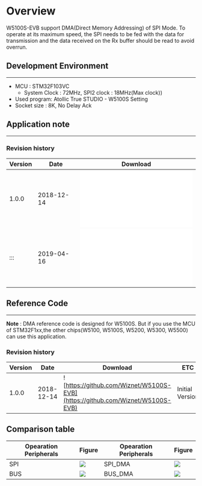# Overview



W5100S-EVB support DMA(Direct Memory Addressing) of SPI Mode. To operate
at its maximum speed, the SPI needs to be fed with the data for
transmission and the data received on the Rx buffer should be read to
avoid overrun.


## Development Environment



-----

 - MCU : STM32F103VC
    - System Clock : 72MHz,  SPI2 clock : 18MHz(Max clock))
 - Used program: Atollic True STUDIO - W5100S Setting
 - Socket size : 8K, No Delay Ack 


## Application note

-----

### Revision history

| Version | Date       | Download                                                                           |
| ------- | ---------- | ---------------------------------------------------------------------------------- |
| 1.0.0   | 2018-12-14 | ![W5100S\_AN\_DMA\_V100K.pdf](/products/w5100s/w5100s_evb/w5100s_an_dma_v100k.pdf) |
| :::     | 2019-04-16 | ![W5100S\_AN\_DMA\_V100E.pdf](/products/w5100s/w5100s_an_dma_v100e.pdf)            |

## Reference Code

-----

**Note** : DMA reference code is designed for W5100S. But if you use the
MCU of STM32F1xx,the other chips(W5100, W5100S, W5200, W5300, W5500) can
use this application.

### Revision history

| Version | Date       | Download                                                                      | ETC             |
| ------- | ---------- | ----------------------------------------------------------------------------- | --------------- |
| 1.0.0   | 2018-12-14 | ![https://github.com/Wiznet/W5100S-EVB](https://github.com/Wiznet/W5100S-EVB) | Initial Version |

## Comparison table

| Opearation Peripherals | Figure                                                  | Opearation Peripherals | Figure                                                    |
| ---------------------- | ------------------------------------------------------- | ---------------------- | --------------------------------------------------------- |
| SPI                    | ![](/products/w5100s/w5100s_evb/spi_0.8mhz_8k_nd_2.jpg) | SPI\_DMA               | ![](/products/w5100s/w5100s_evb/spi_dma_6.4mhz_8k_nd.jpg) |
| BUS                    | ![](/products/w5100s/w5100s_evb/bus_3.7mhz_8k_nd.jpg)   | BUS\_DMA               | ![](/products/w5100s/w5100s_evb/bus_dma_9.6mhz_8k_nd.jpg) |
